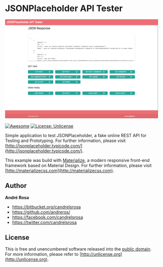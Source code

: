 # JSONPlaceholder API Tester

<p align="center">
    <img src="https://raw.githubusercontent.com/andreros/playground/master/json-placeholder-api-tester/src/img/json-placeholder-api-tester.png" width="600">
</p>

[![Awesome](https://cdn.rawgit.com/sindresorhus/awesome/d7305f38d29fed78fa85652e3a63e154dd8e8829/media/badge.svg)](https://github.com/andreros/)
[![License: Unlicense](https://img.shields.io/badge/license-Unlicense-blue.svg)](http://unlicense.org/)

Simple application to test JSONPlaceholder, a fake online REST API for Testing and Prototyping. For further information,
please visit [http://jsonplaceholder.typicode.com/](http://jsonplaceholder.typicode.com/).

This example was build with [Materialize](http://materializecss.com), a modern responsive front-end framework based on
Material Design. For further information, please visit [http://materializecss.com](http://materializecss.com).


## Author

**André Rosa**

* <https://bitbucket.org/candrelsrosa>
* <https://github.com/andreros/>
* <https://facebook.com/candrelsrosa>
* <https://twitter.com/candrelsrosa>


## License

This is free and unencumbered software released into the [public domain](UNLICENSE.txt). For more information,
please refer to [http://unlicense.org](http://unlicense.org).
